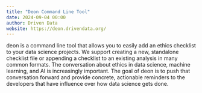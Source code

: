 ```yaml
---
title: "Deon Command Line Tool"
date: 2024-09-04 00:00
author: Driven Data
website: https://deon.drivendata.org/
---
```


deon is a command line tool that allows you to easily add an ethics checklist to your data science projects. We support creating a new, standalone checklist file or appending a checklist to an existing analysis in many common formats. The conversation about ethics in data science, machine learning, and AI is increasingly important. The goal of deon is to push that conversation forward and provide concrete, actionable reminders to the developers that have influence over how data science gets done.